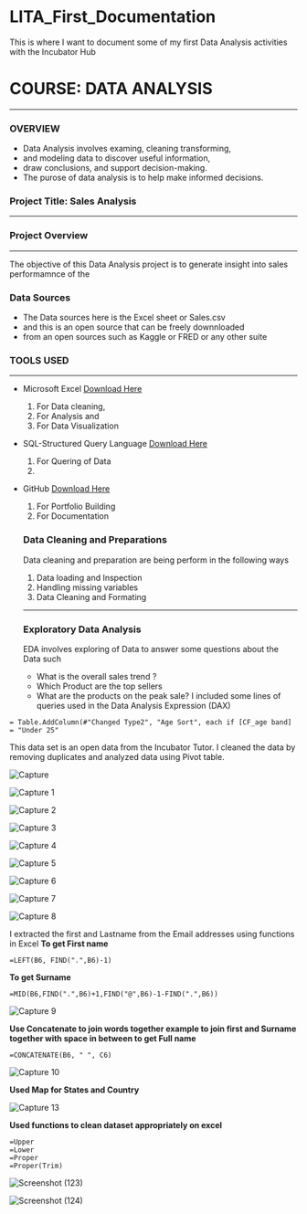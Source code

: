 # LITA_First_Documentation
This is where I want to document some of my first Data Analysis activities with the Incubator Hub

# COURSE: DATA ANALYSIS

---

### OVERVIEW
- Data Analysis involves examing, cleaning transforming, 
- and modeling data to discover useful information,
- draw conclusions, and support decision-making.
- The purose of data analysis is to help make informed decisions.



### Project Title: Sales Analysis
---
### Project Overview
---
The objective of this Data Analysis project is to generate insight into sales performamnce of the 

### Data Sources 
- The Data sources here is the Excel sheet or Sales.csv 
- and this is an open source that can be freely downnloaded
- from an open sources such as Kaggle or  FRED or any other suite

### TOOLS USED
---
- Microsoft Excel [Download Here](https://www.microsoft.com)
  1. For Data cleaning,
  2. For Analysis and
  3. For Data Visualization
     
- SQL-Structured Query Language  [Download Here](https://www.microsoft.com/en-us/sql-server/sql-server-downloads)
  1. For Quering of Data
  2. 
- GitHub                  [Download Here](https://www.github.com)
  1. For Portfolio Building
  2. For Documentation
 
 
  ### Data Cleaning and Preparations
  Data cleaning and preparation are being perform in the following ways
  1. Data loading and Inspection
  2. Handling missing variables
  3. Data Cleaning and Formating
  ---   
  ### Exploratory Data Analysis
  EDA involves exploring of Data to answer some questions about the Data such
  - What is the overall sales trend ?
  - Which Product are the top sellers
  - What are the products on the peak sale?
    I included some lines of queries used in the Data Analysis Expression (DAX)
  
  
````
= Table.AddColumn(#"Changed Type2", "Age Sort", each if [CF_age band] = "Under 25" 
````

This data set is an open data from the Incubator Tutor. I cleaned the data by removing duplicates and analyzed data using  Pivot table.

![Capture](https://github.com/user-attachments/assets/7b823a50-c0f4-4e3c-8bbe-a0c7628a59ce)

![Capture 1](https://github.com/user-attachments/assets/74d7a241-3dc6-4345-b6e5-edbf94a7ecd3)


![Capture 2](https://github.com/user-attachments/assets/5192eef6-190b-4727-9e41-efec4770d338)


![Capture 3](https://github.com/user-attachments/assets/d2178fe6-3176-4bb3-b36d-da0ff1479af1)

![Capture 4](https://github.com/user-attachments/assets/c374ffa0-3f13-4db0-a3d5-0af59660d9d5)

![Capture 5](https://github.com/user-attachments/assets/e6a9561c-6beb-4a03-8a5d-65d9685b4e66)

![Capture 6](https://github.com/user-attachments/assets/fecb8908-222c-46da-80bb-edc4aeb6d19c)

![Capture 7](https://github.com/user-attachments/assets/d1f349ad-aa27-4555-8edf-cb383f0a8c90)

![Capture 8](https://github.com/user-attachments/assets/0325d57f-5449-40ed-9561-c29c3e3cc1e7)

I extracted the first and Lastname from the Email addresses using functions in Excel 
**To get First name**
````
=LEFT(B6, FIND(".",B6)-1)
````
**To get Surname**
```` 
=MID(B6,FIND(".",B6)+1,FIND("@",B6)-1-FIND(".",B6))
 `````
![Capture 9](https://github.com/user-attachments/assets/7b6c9bb2-4767-44fd-99b9-a39040d7409c)


**Use Concatenate to join words together example to join first and Surname together with space in between to get Full name**

````
=CONCATENATE(B6, " ", C6)
````

![Capture 10](https://github.com/user-attachments/assets/69e38868-c5a3-4734-a660-35927eb7e96f)

**Used Map for States and Country**

![Capture 13](https://github.com/user-attachments/assets/8448ecf9-24b1-44f4-a96e-daf0e8b2873f)


 **Used functions to clean dataset appropriately on excel**
 ```
=Upper
=Lower
=Proper
=Proper(Trim)  
````
![Screenshot (123)](https://github.com/user-attachments/assets/357bed06-d243-479f-98fb-124ca1243b69)


![Screenshot (124)](https://github.com/user-attachments/assets/de3170ca-2af2-42d1-8d25-6f3913941e50)



